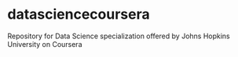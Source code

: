 # datasciencecoursera
Repository for Data Science specialization offered by Johns Hopkins University on Coursera
